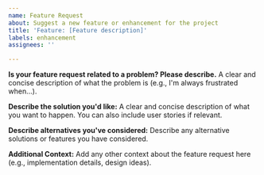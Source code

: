 ```yaml
---
name: Feature Request
about: Suggest a new feature or enhancement for the project
title: 'Feature: [Feature description]'
labels: enhancement
assignees: ''

---
```


**Is your feature request related to a problem? Please describe.**
A clear and concise description of what the problem is (e.g., I'm always frustrated when...).

**Describe the solution you'd like:**
A clear and concise description of what you want to happen. You can also include user stories if relevant.

**Describe alternatives you've considered:**
Describe any alternative solutions or features you have considered.

**Additional Context:**
Add any other context about the feature request here (e.g., implementation details, design ideas).
